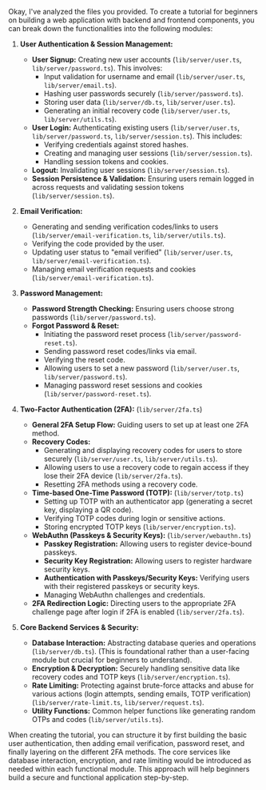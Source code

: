 Okay, I've analyzed the files you provided. To create a tutorial for beginners on building a web application with backend and frontend components, you can break down the functionalities into the following modules:

1.  **User Authentication & Session Management:**

    - **User Signup:** Creating new user accounts (`lib/server/user.ts`, `lib/server/password.ts`). This involves:
      - Input validation for username and email (`lib/server/user.ts`, `lib/server/email.ts`).
      - Hashing user passwords securely (`lib/server/password.ts`).
      - Storing user data (`lib/server/db.ts`, `lib/server/user.ts`).
      - Generating an initial recovery code (`lib/server/user.ts`, `lib/server/utils.ts`).
    - **User Login:** Authenticating existing users (`lib/server/user.ts`, `lib/server/password.ts`, `lib/server/session.ts`). This includes:
      - Verifying credentials against stored hashes.
      - Creating and managing user sessions (`lib/server/session.ts`).
      - Handling session tokens and cookies.
    - **Logout:** Invalidating user sessions (`lib/server/session.ts`).
    - **Session Persistence & Validation:** Ensuring users remain logged in across requests and validating session tokens (`lib/server/session.ts`).

2.  **Email Verification:**

    - Generating and sending verification codes/links to users (`lib/server/email-verification.ts`, `lib/server/utils.ts`).
    - Verifying the code provided by the user.
    - Updating user status to "email verified" (`lib/server/user.ts`, `lib/server/email-verification.ts`).
    - Managing email verification requests and cookies (`lib/server/email-verification.ts`).

3.  **Password Management:**

    - **Password Strength Checking:** Ensuring users choose strong passwords (`lib/server/password.ts`).
    - **Forgot Password & Reset:**
      - Initiating the password reset process (`lib/server/password-reset.ts`).
      - Sending password reset codes/links via email.
      - Verifying the reset code.
      - Allowing users to set a new password (`lib/server/user.ts`, `lib/server/password.ts`).
      - Managing password reset sessions and cookies (`lib/server/password-reset.ts`).

4.  **Two-Factor Authentication (2FA):** (`lib/server/2fa.ts`)

    - **General 2FA Setup Flow:** Guiding users to set up at least one 2FA method.
    - **Recovery Codes:**
      - Generating and displaying recovery codes for users to store securely (`lib/server/user.ts`, `lib/server/utils.ts`).
      - Allowing users to use a recovery code to regain access if they lose their 2FA device (`lib/server/2fa.ts`).
      - Resetting 2FA methods using a recovery code.
    - **Time-based One-Time Password (TOTP):** (`lib/server/totp.ts`)
      - Setting up TOTP with an authenticator app (generating a secret key, displaying a QR code).
      - Verifying TOTP codes during login or sensitive actions.
      - Storing encrypted TOTP keys (`lib/server/encryption.ts`).
    - **WebAuthn (Passkeys & Security Keys):** (`lib/server/webauthn.ts`)
      - **Passkey Registration:** Allowing users to register device-bound passkeys.
      - **Security Key Registration:** Allowing users to register hardware security keys.
      - **Authentication with Passkeys/Security Keys:** Verifying users with their registered passkeys or security keys.
      - Managing WebAuthn challenges and credentials.
    - **2FA Redirection Logic:** Directing users to the appropriate 2FA challenge page after login if 2FA is enabled (`lib/server/2fa.ts`).

5.  **Core Backend Services & Security:**
    - **Database Interaction:** Abstracting database queries and operations (`lib/server/db.ts`). (This is foundational rather than a user-facing module but crucial for beginners to understand).
    - **Encryption & Decryption:** Securely handling sensitive data like recovery codes and TOTP keys (`lib/server/encryption.ts`).
    - **Rate Limiting:** Protecting against brute-force attacks and abuse for various actions (login attempts, sending emails, TOTP verification) (`lib/server/rate-limit.ts`, `lib/server/request.ts`).
    - **Utility Functions:** Common helper functions like generating random OTPs and codes (`lib/server/utils.ts`).

When creating the tutorial, you can structure it by first building the basic user authentication, then adding email verification, password reset, and finally layering on the different 2FA methods. The core services like database interaction, encryption, and rate limiting would be introduced as needed within each functional module. This approach will help beginners build a secure and functional application step-by-step.
